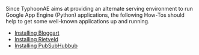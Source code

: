 Since TyphoonAE aims at providing an alternate serving environment to run
Google App Engine (Python) applications, the following How-Tos should help to
get some well-known applications up and running.

  * [Installing Bloggart](InstallingBloggart.md)
  * [Installing Rietveld](InstallingRietveld.md)
  * [Installing PubSubHubbub](InstallingPubSubHubbub.md)